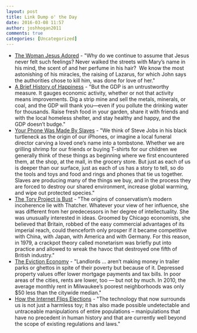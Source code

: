 ```yaml
---
layout: post
title: Link Dump o' the Day
date: 2016-03-08 11:57
author: joshhogan2011
comments: true
categories: [Uncategorized]
---
```

<ul>
	<li><a href="http://www.patheos.com/blogs/biteintheapple/the-woman-jesus-adored/" target="_blank">The Woman Jesus Adored</a> - "Why do we continue to assume that Jesus never felt such feelings? Never walked the streets with Mary’s name in his mind, the scent of and her perfume in his hair?  We know the most astonishing of his miracles, the raising of Lazarus, for which John says the authorities chose to kill him, was done for love of her."</li>
	<li><a href="http://www.yesmagazine.org/happiness/how-america-lost-track-of-the-good-life-and-where-to-find-it-now" target="_blank">A Brief History of Happiness</a> - "But the GDP is an untrustworthy measure. It gauges economic activity, whether or not that activity means improvements. Dig a strip mine and sell the metals, minerals, or coal, and the GDP will thank you—even if you pollute the drinking water for thousands. Raise fresh food in your garden, share it with friends and with the local homeless shelter, and stay healthy and happy, and the GDP doesn’t budge."</li>
	<li><a href="http://blog.longreads.com/2016/03/08/your-phone-was-made-by-slaves-a-primer-on-the-secret-economy/" target="_blank">Your Phone Was Made By Slaves</a> - "We think of Steve Jobs in his black turtleneck as the origin of our iPhones, or imagine a local funeral director carving a loved one’s name into a tombstone. Whether we are grilling shrimp for our friends or buying T-shirts for our children we generally think of these things as beginning where we first encountered them, at the shop, at the mall, in the grocery store. But just as each of us is deeper than our surface, just as each of us has a story to tell, so do the tools and toys and food and rings and phones that tie us together. Slaves are producing many of the things we buy, and in the process they are forced to destroy our shared environment, increase global warming, and wipe out protected species."</li>
	<li><a href="http://www.theguardian.com/politics/2016/mar/08/david-hare-why-the-tory-project-is-bust?CMP=fb_gu" target="_blank">The Tory Project is Bust</a> - "The origins of conservatism’s modern incoherence lie with Thatcher. Whatever your view of her influence, she was different from her predecessors in her degree of intellectuality. She was unusually interested in ideas. Groomed by Chicago economists, she believed that Britain, robbed of the easy commercial advantages of its imperial reach, could thenceforth only prosper if it became competitive with China, with Japan, with America and with Germany. For this reason, in 1979, a crackpot theory called monetarism was briefly put into practice and allowed to wreak the havoc that destroyed one fifth of British industry."</li>
	<li><a href="http://www.nytimes.com/2016/03/06/opinion/sunday/the-eviction-economy.html" target="_blank">The Eviction Economy</a> - "Landlords ... aren’t making money in trailer parks or ghettos in spite of their poverty but because of it. Depressed property values offer lower mortgage payments and tax bills. In poor areas of the cities, rents are lower, too — but not by much. In 2010, the average monthly rent in Milwaukee’s poorest neighborhoods was only $50 less than the citywide median."</li>
	<li><a href="https://aeon.co/essays/how-the-internet-flips-elections-and-alters-our-thoughts" target="_blank">How the Internet Flips Elections</a> - "The technology that now surrounds us is not just a harmless toy; it has also made possible undetectable and untraceable manipulations of entire populations – manipulations that have no precedent in human history and that are currently well beyond the scope of existing regulations and laws."</li>
</ul>
